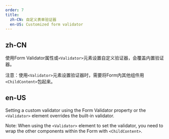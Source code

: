 ```yaml
---
order: 7
title:
  zh-CN: 自定义表单验证器
  en-US: Customized form validator
---
```


## zh-CN

使用Form Validator属性或`<Validator>`元素设置自定义验证器，会覆盖内置验证器。

注意：使用`<Validator>`元素设置验证器时，需要将Form内其他组件用`<ChildContent>`包起来。

## en-US

Setting a custom validator using the Form Validator property or the `<Validator>` element overrides the built-in validator.

Note: When using the `<Validator>` element to set the validator, you need to wrap the other components within the Form with `<ChildContent>`.
